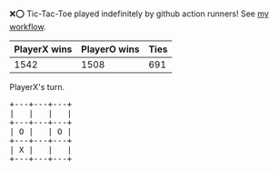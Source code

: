 :x::o: Tic-Tac-Toe played indefinitely by github action runners! See [my workflow](.github/workflows/play.yaml).

|PlayerX wins|PlayerO wins|Ties|
|-|-|-|
|1542|1508|691|

PlayerX's turn.

<pre>
+---+---+---+
|   |   |   |
+---+---+---+
| O |   | O |
+---+---+---+
| X |   |   |
+---+---+---+
</pre>